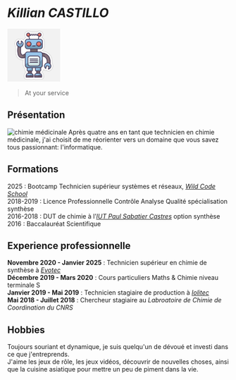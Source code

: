 # **_Killian CASTILLO_**

<img src="humanoid-robot-sticker.jpg" alt="Me" width="120"/>  

>At your service

## Présentation
<img src="https://cdn-icons-png.flaticon.com/256/4889/4889065.png" alt="chimie médicinale" width="20"/>  Après quatre ans en tant que technicien en chimie médicinale, j'ai choisit de me réorienter
vers un domaine que vous savez tous passionnant: l'informatique.  

## Formations
2025 : Bootcamp Technicien supérieur systèmes et réseaux, [_Wild Code School_](https://www.wildcodeschool.com/)  
2018-2019 : Licence Professionnelle Contrôle Analyse Qualité spécialisation synthèse  
2016-2018 : DUT de chimie à l’[_IUT Paul Sabatier Castres_](https://iut-chimie.univ-tlse3.fr/) option synthèse  
2016 : Baccalauréat Scientifique  

## Experience professionnelle
**Novembre 2020 - Janvier 2025** : Technicien supérieur en chimie de synthèse à [_Evotec_](https://www.evotec.com/)  
**Décembre 2019 - Mars 2020** : Cours particuliers Maths & Chimie niveau terminale S  
**Janvier 2019 - Mai 2019** : Technicien stagiaire de production à [_Iolitec_](https://iolitec.de/index.php/en)  
**Mai 2018 - Juillet 2018** : Chercheur stagiaire au _Labroatoire de Chimie de Coordination du CNRS_

## Hobbies
Toujours souriant et dynamique, je suis quelqu'un de dévoué et investi dans ce que j'entreprends.  
J'aime les jeux de rôle, les jeux vidéos, découvrir de nouvelles choses, ainsi que la cuisine asiatique pour mettre un peu de piment dans la vie.
